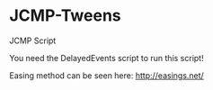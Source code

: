 # JCMP-Tweens
JCMP Script

You need the DelayedEvents script to run this script!

Easing method can be seen here: http://easings.net/
